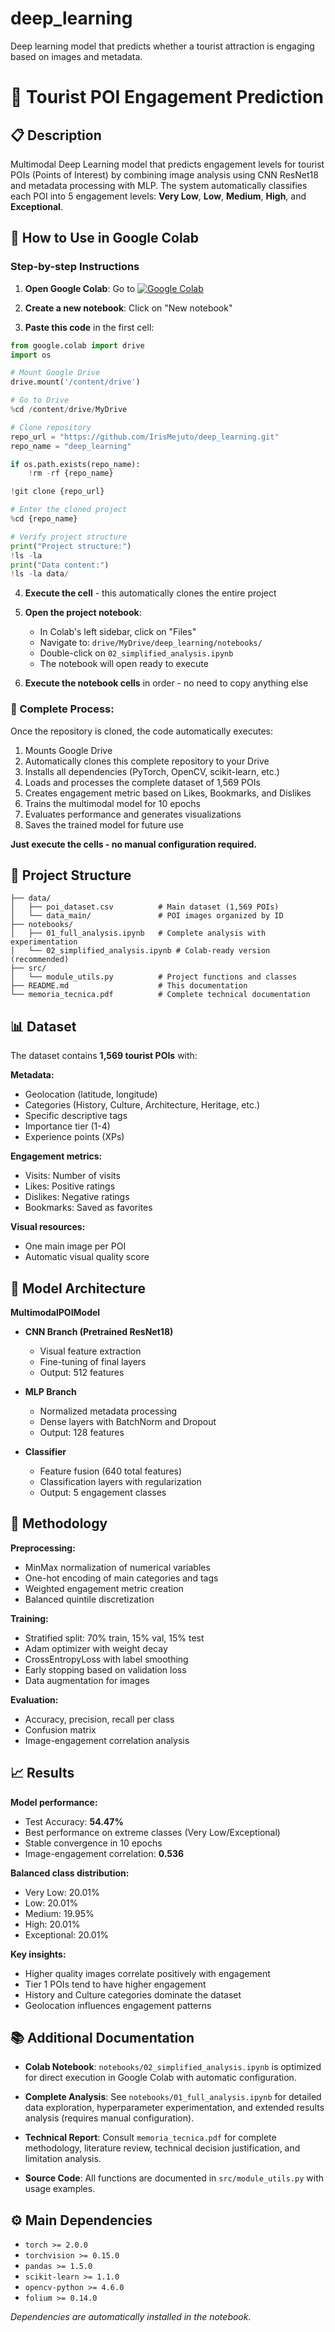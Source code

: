 # deep_learning
Deep learning model that predicts whether a tourist attraction is engaging based on images and metadata.


# 🎯 Tourist POI Engagement Prediction

## 📋 Description

Multimodal Deep Learning model that predicts engagement levels for tourist POIs (Points of Interest) by combining image analysis using CNN ResNet18 and metadata processing with MLP. The system automatically classifies each POI into 5 engagement levels: **Very Low**, **Low**, **Medium**, **High**, and **Exceptional**.

## 🚀 How to Use in Google Colab

### Step-by-step Instructions

1. **Open Google Colab**: Go to 
   [![Google Colab](https://img.shields.io/badge/Google%20Colab-F9AB00?style=flat&logo=googlecolab&logoColor=white)](https://colab.research.google.com/github/IrisMejuto/deep_learning/blob/main/notebooks/02_simplified_analysis.ipynb)

3. **Create a new notebook**: Click on "New notebook"

4. **Paste this code** in the first cell:

```python
from google.colab import drive
import os

# Mount Google Drive
drive.mount('/content/drive')

# Go to Drive
%cd /content/drive/MyDrive

# Clone repository
repo_url = "https://github.com/IrisMejuto/deep_learning.git"
repo_name = "deep_learning"

if os.path.exists(repo_name):
    !rm -rf {repo_name}

!git clone {repo_url}

# Enter the cloned project
%cd {repo_name}

# Verify project structure
print("Project structure:")
!ls -la
print("Data content:")
!ls -la data/
```

4. **Execute the cell** - this automatically clones the entire project

5. **Open the project notebook**:
   * In Colab's left sidebar, click on "Files"
   * Navigate to: `drive/MyDrive/deep_learning/notebooks/`
   * Double-click on `02_simplified_analysis.ipynb`
   * The notebook will open ready to execute

6. **Execute the notebook cells** in order - no need to copy anything else

### 🔄 Complete Process:
Once the repository is cloned, the code automatically executes:
1. Mounts Google Drive
2. Automatically clones this complete repository to your Drive
3. Installs all dependencies (PyTorch, OpenCV, scikit-learn, etc.)
4. Loads and processes the complete dataset of 1,569 POIs
5. Creates engagement metric based on Likes, Bookmarks, and Dislikes
6. Trains the multimodal model for 10 epochs
7. Evaluates performance and generates visualizations
8. Saves the trained model for future use

**Just execute the cells - no manual configuration required.**

## 📁 Project Structure

```
├── data/
│   ├── poi_dataset.csv          # Main dataset (1,569 POIs)
│   └── data_main/               # POI images organized by ID
├── notebooks/
│   ├── 01_full_analysis.ipynb   # Complete analysis with experimentation
│   └── 02_simplified_analysis.ipynb # Colab-ready version (recommended)
├── src/
│   └── module_utils.py          # Project functions and classes
├── README.md                    # This documentation
└── memoria_tecnica.pdf          # Complete technical documentation
```

## 📊 Dataset

The dataset contains **1,569 tourist POIs** with:

**Metadata:**
* Geolocation (latitude, longitude)
* Categories (History, Culture, Architecture, Heritage, etc.)
* Specific descriptive tags
* Importance tier (1-4)
* Experience points (XPs)

**Engagement metrics:**
* Visits: Number of visits
* Likes: Positive ratings
* Dislikes: Negative ratings  
* Bookmarks: Saved as favorites

**Visual resources:**
* One main image per POI
* Automatic visual quality score

## 🧠 Model Architecture

**MultimodalPOIModel**
* **CNN Branch (Pretrained ResNet18)**
  * Visual feature extraction
  * Fine-tuning of final layers
  * Output: 512 features

* **MLP Branch**
  * Normalized metadata processing
  * Dense layers with BatchNorm and Dropout
  * Output: 128 features

* **Classifier**
  * Feature fusion (640 total features)
  * Classification layers with regularization
  * Output: 5 engagement classes

## 🔬 Methodology

**Preprocessing:**
* MinMax normalization of numerical variables
* One-hot encoding of main categories and tags
* Weighted engagement metric creation
* Balanced quintile discretization

**Training:**
* Stratified split: 70% train, 15% val, 15% test
* Adam optimizer with weight decay
* CrossEntropyLoss with label smoothing
* Early stopping based on validation loss
* Data augmentation for images

**Evaluation:**
* Accuracy, precision, recall per class
* Confusion matrix
* Image-engagement correlation analysis

## 📈 Results

**Model performance:**
* Test Accuracy: **54.47%**
* Best performance on extreme classes (Very Low/Exceptional)
* Stable convergence in 10 epochs
* Image-engagement correlation: **0.536**

**Balanced class distribution:**
* Very Low: 20.01%
* Low: 20.01%  
* Medium: 19.95%
* High: 20.01%
* Exceptional: 20.01%

**Key insights:**
* Higher quality images correlate positively with engagement
* Tier 1 POIs tend to have higher engagement
* History and Culture categories dominate the dataset
* Geolocation influences engagement patterns

## 📚 Additional Documentation

* **Colab Notebook**: `notebooks/02_simplified_analysis.ipynb` is optimized for direct execution in Google Colab with automatic configuration.

* **Complete Analysis**: See `notebooks/01_full_analysis.ipynb` for detailed data exploration, hyperparameter experimentation, and extended results analysis (requires manual configuration).

* **Technical Report**: Consult `memoria_tecnica.pdf` for complete methodology, literature review, technical decision justification, and limitation analysis.

* **Source Code**: All functions are documented in `src/module_utils.py` with usage examples.

## ⚙️ Main Dependencies

* `torch >= 2.0.0`
* `torchvision >= 0.15.0`
* `pandas >= 1.5.0`
* `scikit-learn >= 1.1.0`
* `opencv-python >= 4.6.0`
* `folium >= 0.14.0`

*Dependencies are automatically installed in the notebook.*

